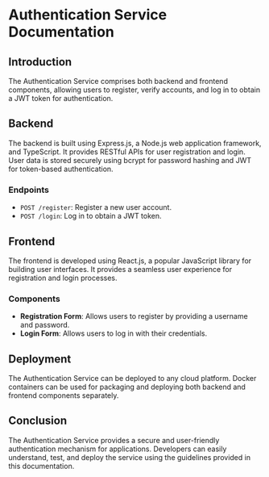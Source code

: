 # Authentication Service Documentation

## Introduction

The Authentication Service comprises both backend and frontend components, allowing users to register, verify accounts, and log in to obtain a JWT token for authentication.

## Backend

The backend is built using Express.js, a Node.js web application framework, and TypeScript. It provides RESTful APIs for user registration and login. User data is stored securely using bcrypt for password hashing and JWT for token-based authentication.

### Endpoints

- `POST /register`: Register a new user account.
- `POST /login`: Log in to obtain a JWT token.

## Frontend

The frontend is developed using React.js, a popular JavaScript library for building user interfaces. It provides a seamless user experience for registration and login processes.

### Components

- **Registration Form**: Allows users to register by providing a username and password.
- **Login Form**: Allows users to log in with their credentials.

## Deployment

The Authentication Service can be deployed to any cloud platform. Docker containers can be used for packaging and deploying both backend and frontend components separately.

## Conclusion

The Authentication Service provides a secure and user-friendly authentication mechanism for applications. Developers can easily understand, test, and deploy the service using the guidelines provided in this documentation.
